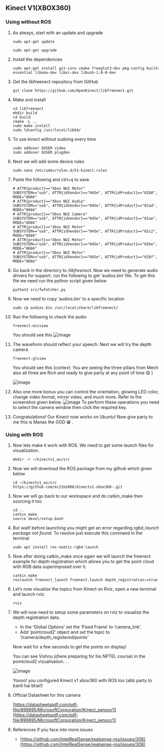 ## Kinect V1(XBOX360)

### Using without ROS

1. As always, start with an update and upgrade

    ```sudo apt-get update```

    ```sudo apt-get upgrade```

2. Install the dependencies
    
    ```sudo apt-get install git-core cmake freeglut3-dev pkg-config build-essential libxmu-dev libxi-dev libusb-1.0-0-dev```

3. Get the libfreenect repository from GitHub

    ```git clone https://github.com/OpenKinect/libfreenect.git```

4. Make and install
    ```
    cd libfreenect
    mkdir build 
    cd build
    cmake -L ..
    sudo make install
    sudo ldconfig /usr/local/lib64/
    ```
5. To use kinect without sudoing every time

    ```
    sudo adduser $USER video
    sudo adduser $USER plugdev
    ```
6. Next we will add some device rules
    ```
    sudo nano /etc/udev/rules.d/51-kinect.rules
    ```
7. Paste the following and ctrl+q to save
    ```
    # ATTR{product}=="Xbox NUI Motor"
    SUBSYSTEM=="usb", ATTR{idVendor}=="045e", ATTR{idProduct}=="02b0", MODE="0666"
    # ATTR{product}=="Xbox NUI Audio"
    SUBSYSTEM=="usb", ATTR{idVendor}=="045e", ATTR{idProduct}=="02ad", MODE="0666"
    # ATTR{product}=="Xbox NUI Camera"
    SUBSYSTEM=="usb", ATTR{idVendor}=="045e", ATTR{idProduct}=="02ae", MODE="0666"
    # ATTR{product}=="Xbox NUI Motor"
    SUBSYSTEM=="usb", ATTR{idVendor}=="045e", ATTR{idProduct}=="02c2", MODE="0666"
    # ATTR{product}=="Xbox NUI Motor"
    SUBSYSTEM=="usb", ATTR{idVendor}=="045e", ATTR{idProduct}=="02be", MODE="0666"
    # ATTR{product}=="Xbox NUI Motor"
    SUBSYSTEM=="usb", ATTR{idVendor}=="045e", ATTR{idProduct}=="02bf", MODE="0666"
    ```
8. Go back in the directory to */libfreenect*. Now we need to generate audio drivers for support, run the following to get ‘audios.bin’ file. To get this file we need run the python script given below
    ```
    python3 src/fwfetcher.py
    ```
9. Now we need to copy ‘audios.bin’ to a specific location
    ```
    sudo cp audios.bin /usr/local/share/libfreenect/
    ```
10. Run the following to check the audio
    ```
    freenect-micview
    ```
    You should see this
    ![image](https://lh3.googleusercontent.com/o2D7snHQYGEzOK0hFATuB5xAXwyRfYl5hx9EXhLJvRNH7l642vm4RLCfT27_bsA0tGMEBSmnovuG0Ydg73qZDjt4bom1spNjwuatagOrmnfF0uVbncc3bX8eQqXiRgTiWjQ5FWKcryUHY4zHR1r75RCEO_j5RF7SEB2kAxfyDXCtecaKZ1Sbk6OT-ULfb1SJ9V8G0XhgFHdZK6fsfMsinG4u6ioPmy8ohrBwkQ_a6gNAa9dM7tBhInK9duGt7eNVpZd6Op3l6_WlhmHSJZvyKWut_V_BKO05RRuzpAq3zUOVD25TJkdhARUhJU8KIsLH6PPwkg1P2_NYdZQSCqQISNymaLwP1ChbsBENU_3JcqKriI5lOUgMTi3bGyH-PJ_XdAJbdfBJE1Y8mpBqup-hFNh40HicFZspqU6J9D5jUdKMhpaGhrW51l1f2RHugzKiUjfBs8eIM55_Vj1HeAaXPi23M2-28zF3GLYYysDwk3sQmfwzNeXt6tT6XePX3fTWU2eCw71u1yZkI0gUvgVkwShqlqI-XzzozWekLcbEgN_b0Ij9sYmJWaky0jqYL2oQ8C_UsWXwWx1F0gxYL-k5HDuNKGxC22iLnD_QYXKEKTreoFJvaAzSL0SWirKYSaD1WCVIaScr_gWuea6iXzc371GqLNIRHpRPysIWHJa4tR6gptxisrB1W-Zf_949Xem6ahTmfFi_xC6X-6dYrUO6VKGJVdOhoAMqzP5wqDVnWp_msE9ogYil-TOOrdAAU1H9baSHhp52VZjYRJVdqBf82JJAN1f9YQm8Jak3uqfbcqcxQ8YsMNt7ncL1THdWfvgTzPMFKQ2yJekZpf_f7l1S9cJgLOTkEDU4wN0A1TMVN1zKz8GhVze1aBM6hyMHfUd5IJOE4bex0M3dHn39Qis-mHRdX71LYMCl6fMyjBxDeORpdnys6My_4FrI25F6NPYby_-H7w1qNf1Lcv8A0UGFbQ=w813-h899-no?authuser=0)
11. The waveform should reflect your speech. Next we will try the depth camera
    ```
    freenect-glview
    ```
    You should see this
    (context: You are seeing the three pillars from Mech also all three are Rich and ready to give party at any point of time :yum: )

    ![image](https://lh3.googleusercontent.com/KQCrJDsalZQ0QqniPS57g3fXtPTHIj9geCURi9UhxM0HTC3mrPY_sq-MQ6008wHDntWNKaRmc7oIyNaEBuPG0NSdH7J9eTGnLO4atNDKpZLLY88iCKzv5KyPc9YKAUAH1KH5UbaZ3os39Y60AP1P750iS-8RtUxPwqEglpvckYcBYRtZ7B-73PAne0yIzJH1OKEuraj37KwGG1BV0CySHBVhHB-JVCzDByKUxwhPnTagJEuMaZkK1y47-I2xrymjDg8xcbQHazc6GNOOPPMhctM2TkZZW91rGbhf-1Wc7KIvmIf43AG3BuCZYSN6zYIVP89KmuN3lUoXfLqKPEHLcX4bEtaDUvVDxxkuoidVmVpBkkCthZVN3pEhW-CipVpYHCQe8gxJ9tzDqSjIS4edezsZGpTFgPWMzqO5g5AT96wQ8Pkw02pQq4KDqZbSV6UGHQ16OlI046gACbo5cRV3Km2oUhswLJS2OT90di7GPGru-dWgZlFCpIYlCBLLmCcPNrDCbZFO5mMpbUgoBMckgJO9FQn-y1IBh-2YDqpzyUQkm_OQrRaXO0JXcwJx9fWMH1VvgpcGxW_2xjII1DFSWoHfnd0P2RQ5ErNkctWuchN6SUBIZeqDQzzK0qGODgvjXaTxh0L-YukWEksaiROFP1PcBBvk8Unb3M5Y5mTgBLCmJvBJVs-1MP_Q_bSfZ2OXwYEjIiJGoh1u7oxLZkLNLd7lBzat9y13QdpG3tliGm4SFhNDTfY8KNxUX59IVSSGWOLQTzvN-cNhOgR6atimsVVyrQ3e-1H6JwX2Ay54Qaz1fzod_Hm3-aYiUJtT3XMVO7-wPYOsWUUNJjg5WRomgNTQFLi3V5qjh514XhgQHqS0MKVKDLg8oFttKABEruKibuyw5Hpl5ovsPsQRFhK5Nf_96yFqnqM8hiuAab2LMM-y2cKy8Dyk0CqlryaCWgIeW-Up8ErXbLOyybqfm72lJA=w282-h231-no?authuser=0)
12. Also one more bonus you can control the orientation, glowing LED color, change video format, mirror video, and much more. Refer to the screenshot given below.
    ![image](https://lh3.googleusercontent.com/Z9Mz1lU5vmdRxNxl9tzzvKjq7LFxOntHaVdA-jj4cBY_am_ZuFuaYITnDM9RsvmHaGb7c_ba6WEdz_l7iHYELkT702HQKZqZiPj5G0HNafCpshjT0QEm8SfBXVSliXwUEogp7EFZPnIzMHgk12t2NMTyE1InVAHeaxBanEvJrZEBjZJL4UyVwMdfKGT3Y1h3ZDfXRuY43r4NAeBWv-Vtga35WmnzEGZ0bdwWVJnXlUfNuZrFoC-SnrABl1qeXlMBGjeooBUpkYz7zphDz_7tsQNJRhmGhzeBoebUUFfwVFLbxXGw5q-fRtoAB4oE8g25_cWO15RBw9CQuyQez1Skh2KFWP_AlEL_RKdNHNOa50X8xnqkG4WsBI34F9udwHURH-Arl5JTUwUljddznp3CsWN6ya33rgShry-hrJZJKsAdzP_w0CpfkQFe_fj2nvI6VrKR9FyJ_BGK8z9CJs7YF7TMpv77yU__oUPnOFMB8Okf__Cl1eq0jqBY7-fVprvN-i3B8Xyb8pEkqlPI2w7LrGqVrxaH0Mb37tk35YcLJIA1F4CO9qnJfzehbkfsO7s5EyrMdJGlhl71H0u4s6nYOQYO7RSZRZM4u0Zxu6whMBht_GCPs85IyAIHmvqsqgyHSVh4uSYgd6KsfN_F3IqSt13z8K35iSpkAH0UsWN30bRiOAoraaGK7iQ7etUE6J2GXPf_RjeyNwAcByhcTs0Dc-9w7ZbAdt5bSrNay7l2Y0VtVZBHw0WPCS5BL0cOxIdQtir7OTRAQQTq1np2QLKJ6OBvc1IpHlV2omFLeKswwTstzB9VNqZKh6NosL4h8AXSgDhJWkyeFmxD1NRTIgh2l_LG5rucVnBiRo12e6WiXCRnALZBjaO-tby3Zz7vAFGnSO4TFNytzdcR5DZsYhDThf6P_bWAygAZFBuvRytfr8kWF5PSpp5hIY9dRhdBuj7BObon4ovX_HWAlACkaiHrwQ=w936-h61-no?authuser=0)
    To perform these operations you need to select the camera window then click the required key.
13. Congratulations! Our Kinect now works on Ubuntu! Now give party to me this is Manas the GOD :grin: .

### Using with ROS

1. Now lets make it work with ROS. We need to get some launch files for visualization.
    ```
    mkdir -r ~/kinectv1_ws/src
    ```

2. Now we will download the ROS package from my github which given below
    ```
    cd ~/kinectv1_ws/src
    https://github.com/ec21b1006/kinectv1-xbox360-.git
    ```
3. Now we will go back to our workspace and do catkin_make then sourcing it too
    ```
    cd ..
    catkin_make
    source devel/setup.bash
    ```
4. But wait! before launching you might get an error regarding *rgbd_launch package not found*. To resolve just execute this command in the terminal
    ```
    sudo apt install ros-noetic-rgbd-launch
    ```
5. Now after doing catkin_make once again we will launch the freenect example for depth registration which allows you to get the point cloud with RGB data superimposed over it.
    ```
    catkin_make
    roslaunch freenect_launch freenect.launch depth_registration:=true
    ```
6. Let’s now visualize the topics from Kinect on Rviz, open a new terminal and launch rviz.
    ```
    rviz
    ```
7. We will now need to setup some parameters on rviz to visualize the depth registration data.
    - In the ‘Global Options’ set the ‘Fixed Frame’ to ‘camera_link’.
    - Add ‘pointcloud2’ object and set the topic to ‘/camera/depth_registered/points’

    Now wait for a few seconds to get the points on display!

    You can see Vishnu ji(here preparing for his NPTEL course) in the pointcloud2 vizualisation. . .

    ![image](https://lh3.googleusercontent.com/pyvHgNlx1rwrUYZz1I_7FvWi2HtVgxy7iSpI2JxAAguxdzIwX40gBMxnd1o2ddNHbpuLg4EYaxMkkc9DgsEThUngGgdDh6BQVeZsDebi5x4GBibvv6HDYSUVpU1jmJo-kRZe8upajZCi2VJ0tYV1GP9V18TAPUwU33SKmooKXTT3pstDn_Tt9166E_MbPceebkErxKQrNuVdq6SaqT3MewkCooOaiGvLfoRUV_vyVUreayaf9x-lSzElDvywdCOQO9LucQwCzYFxda13hVhf0moxq3pmXv84t6TMz3zywlpyqrzhqg1xP5Tp1qAJYLjG3AfEU5Zkr8IKjtQ5bsbYR41Ouwsb_g4LpVqXysX6rgLFCKZO_wj4aR5SXCJqdLN_wqRFjAMgIzkC2ny0i63x2AgtKcUthDQpdvVK-UDflSl0fd-HR2H1rMrjpOi3ZrBonr_7_99T5j68o_3fOkxPhsD_FCVEJHc0GWeVvWYW_fp8yfZF-U4IdOsuJoLNDX7dJx0OA-CD2weD8wtdeIepv3h5KAJO4TV8gTr1-vFhlbuvRtavvbfzBmap4lCdBaoZG-gMgwkufFT23XnTL_B3SQrDqo81c7pdviiLWKFrgORqtNu88kfWSjFkZZkjSzsbqeAJrR_DY7UDrGfHyloGkiOwtpGKzankzTqCmRMjRvirWESKr4LqAvQOhc0UNtT3C3fB2FUqE154uOL4cwx4RaGU0w6IUmm9r0-ceHRSL5T7dqA8ceFYZz7p53ICELMzbeRc7IzXwKwyHfkPprMZ-p5__zWey0gTZn3PZX3lSy79nuNYEzxxWgl4eRe8SVpsLMJTbwbh7I1aN5lUIz1cCynz380prHkGhsY928FIXaPvYp0RZfEHu_LabN4e3SC-XeDGmkAY-Ps8mIYF4O-RkqV0yTRu6fF1jle_7pjAMt_G3TgNKFYa3GHH9WyspPbOEtfyRjs9XJWeEjocLC4bpQ=w960-h540-no?authuser=0)

    Yoooo! you configured Kinect v1 xbox360 with ROS too (abb party to banti hai bhai!)

8. Official Datasheet for this camera

    [https://datasheetspdf.com/pdf-file/899895/MicrosoftCorporation/Kinect_sensor/1](https://datasheetspdf.com/pdf-file/899895/MicrosoftCorporation/Kinect_sensor/1)
9. References if you face into more issues
    - [https://github.com/IntelRealSense/realsense-ros/issues/308](https://github.com/IntelRealSense/realsense-ros/issues/308)
